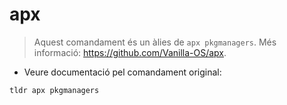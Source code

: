 # apx

> Aquest comandament és un àlies de `apx pkgmanagers`.
> Més informació: <https://github.com/Vanilla-OS/apx>.

- Veure documentació pel comandament original:

`tldr apx pkgmanagers`
